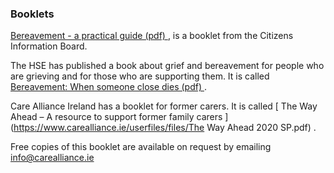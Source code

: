 ###  Booklets

[ Bereavement - a practical guide (pdf)
](https://www.citizensinformationboard.ie/downloads/guides/Bereavement_Guide_2023.pdf)
, is a booklet from the Citizens Information Board.

The HSE has published a book about grief and bereavement for people who are
grieving and for those who are supporting them. It is called [ Bereavement:
When someone close dies (pdf)
](https://www.healthpromotion.ie/media/documents/HPM00080_-_Bereavement_when_someone_close_dies.pdf)
.

Care Alliance Ireland has a booklet for former carers. It is called [ The Way
Ahead – A resource to support former family carers
](https://www.carealliance.ie/userfiles/files/The Way Ahead 2020 SP.pdf) .

Free copies of this booklet are available on request by emailing [
info@carealliance.ie ](mailto:info@carealliance.ie)
